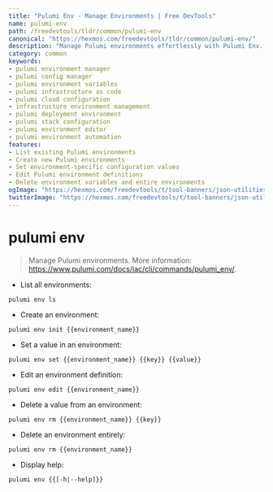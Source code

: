 ```yaml
---
title: "Pulumi Env - Manage Environments | Free DevTools"
name: pulumi-env
path: /freedevtools/tldr/common/pulumi-env
canonical: "https://hexmos.com/freedevtools/tldr/common/pulumi-env/"
description: "Manage Pulumi environments effortlessly with Pulumi Env. Create, set, edit, and delete environment configurations with ease. Free online tool, no registration required."
category: common
keywords:
- pulumi environment manager
- pulumi config manager
- pulumi environment variables
- pulumi infrastructure as code
- pulumi cloud configuration
- infrastructure environment management
- pulumi deployment environment
- pulumi stack configuration
- pulumi environment editor
- pulumi environment automation
features:
- List existing Pulumi environments
- Create new Pulumi environments
- Set environment-specific configuration values
- Edit Pulumi environment definitions
- Delete environment variables and entire environments
ogImage: "https://hexmos.com/freedevtools/t/tool-banners/json-utilities-banner.png"
twitterImage: "https://hexmos.com/freedevtools/t/tool-banners/json-utilities-banner.png"
---
```


# pulumi env

> Manage Pulumi environments.
> More information: <https://www.pulumi.com/docs/iac/cli/commands/pulumi_env/>.

- List all environments:

`pulumi env ls`

- Create an environment:

`pulumi env init {{environment_name}}`

- Set a value in an environment:

`pulumi env set {{environment_name}} {{key}} {{value}}`

- Edit an environment definition:

`pulumi env edit {{environment_name}}`

- Delete a value from an environment:

`pulumi env rm {{environment_name}} {{key}}`

- Delete an environment entirely:

`pulumi env rm {{environment_name}}`

- Display help:

`pulumi env {{[-h|--help]}}`
